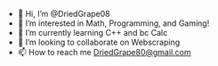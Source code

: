 - 👋 Hi, I’m @DriedGrape08
- 👀 I’m interested in Math, Programming, and Gaming!
- 🌱 I’m currently learning C++ and bc Calc
- 💞️ I’m looking to collaborate on Webscraping
- 📫 How to reach me DriedGrape80@gmail.com

<!---
DriedGrape08/DriedGrape08 is a ✨ special ✨ repository because its `README.md` (this file) appears on your GitHub profile.
You can click the Preview link to take a look at your changes.
--->
